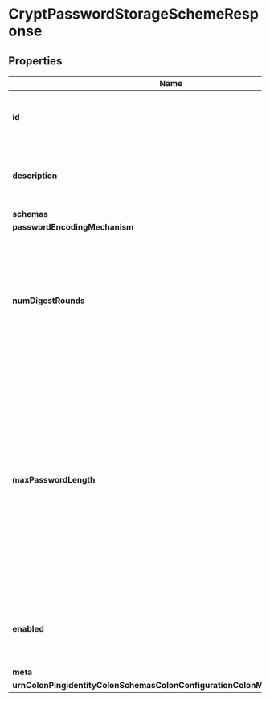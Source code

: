 

# CryptPasswordStorageSchemeResponse


## Properties

| Name | Type | Description | Notes |
|------------ | ------------- | ------------- | -------------|
|**id** | **String** | Name of the Password Storage Scheme |  |
|**description** | **String** | A description for this Password Storage Scheme |  [optional] |
|**schemas** | **List&lt;EnumcryptPasswordStorageSchemeSchemaUrn&gt;** |  |  |
|**passwordEncodingMechanism** | **EnumpasswordStorageSchemePasswordEncodingMechanismProp** |  |  [optional] |
|**numDigestRounds** | **Integer** | Specifies the number of digest rounds to use for the SHA-2 encodings. This will not be used for the legacy or MD5-based encodings. |  [optional] |
|**maxPasswordLength** | **Integer** | Specifies the maximum allowed length, in bytes, for passwords encoded with this scheme, which can help mitigate denial of service attacks from clients that attempt to bind with very long passwords. |  [optional] |
|**enabled** | **Boolean** | Indicates whether the Password Storage Scheme is enabled for use. |  |
|**meta** | [**MetaMeta**](MetaMeta.md) |  |  [optional] |
|**urnColonPingidentityColonSchemasColonConfigurationColonMessagesColon20** | [**MetaUrnPingidentitySchemasConfigurationMessages20**](MetaUrnPingidentitySchemasConfigurationMessages20.md) |  |  [optional] |



